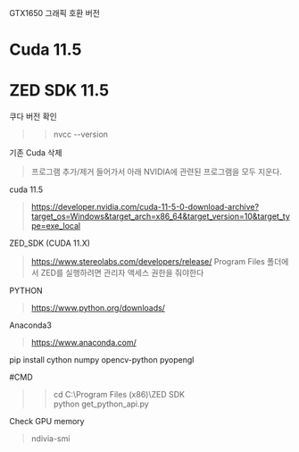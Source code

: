 GTX1650 그래픽 호환 버전
# Cuda 11.5
# ZED SDK 11.5

쿠다 버전 확인 
> >nvcc --version

기존 Cuda 삭제
> 프로그램 추가/제거 들어가서 아래 NVIDIA에 관련된 프로그램을 모두 지운다.

cuda 11.5
> https://developer.nvidia.com/cuda-11-5-0-download-archive?target_os=Windows&target_arch=x86_64&target_version=10&target_type=exe_local

ZED_SDK (CUDA 11.X)
> https://www.stereolabs.com/developers/release/
> Program Files 폴더에서 ZED를 실행하려면 관리자 액세스 권한을 줘야한다


PYTHON
> https://www.python.org/downloads/

Anaconda3
> https://www.anaconda.com/



pip install cython numpy opencv-python pyopengl

#CMD
> >cd C:\Program Files (x86)\ZED SDK   
> >python get_python_api.py


Check GPU memory
> ndivia-smi

